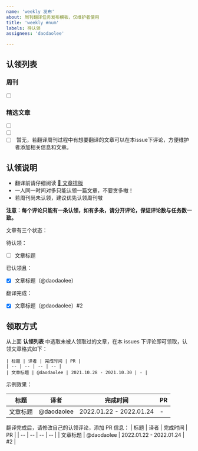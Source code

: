 ```yaml
---
name: 'weekly 发布' 
about: 周刊翻译任务发布模板，仅维护者使用
title: 'weekly #num' 
labels: 待认领
assignees: 'daodaolee'

---
```

## 认领列表
### 周刊
- [ ] []()
### 精选文章
- [ ] []()
- [ ] []()
- [ ] []()
暂无，若翻译周刊过程中有想要翻译的文章可以在本issue下评论，方便维护者添加相关信息和文章。
## 认领说明
* 翻译前请仔细阅读 [📄 文章排版](https://github.com/FEDarling/weekly-tracker/wiki/%E6%96%87%E7%AB%A0%E6%8E%92%E7%89%88)
* 一人同一时间对多只能认领一篇文章，不要贪多嗷！
* 若周刊尚未认领，建议优先认领周刊嗷

**注意：每个评论只能有一条认领，如有多条，请分开评论，保证评论数与任务数一致。**

文章有三个状态：

待认领：
- [ ] 文章标题

已认领且：
- [x] 文章标题（@daodaolee）

翻译完成：
- [x] 文章标题（@daodaolee）#2

## 领取方式
从上面 **认领列表** 中选取未被人领取过的文章，在本 issues 下评论即可领取，认领文章格式如下：

```
| 标题 | 译者 | 完成时间 | PR |
| -- | -- | -- | -- |
| 文章标题 | @daodaolee | 2021.10.28 - 2021.10.30 | - |
```
示例效果：

| 标题 | 译者 | 完成时间 | PR | 
| -- | -- | -- | -- |
| 文章标题 | @daodaolee | 2022.01.22 - 2022.01.24 | - |

翻译完成后，请修改自己的认领评论，添加 PR 信息：
| 标题 | 译者 | 完成时间 | PR |
| -- | -- | -- | -- |
| 文章标题 | @daodaolee | 2022.01.22 - 2022.01.24 | #2 |